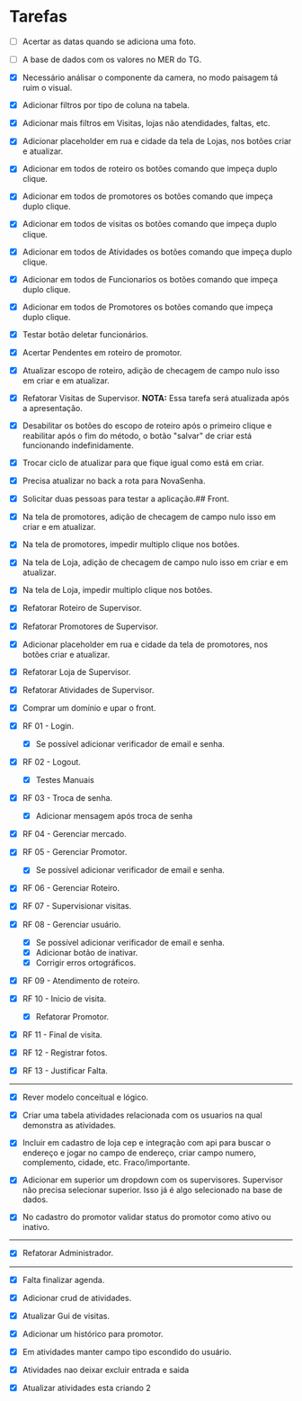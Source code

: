 # Tarefas
- [ ] Acertar as datas quando se adiciona uma foto. 
- [ ] A base de dados com os valores no MER do TG.
- [X] Necessário análisar o componente da camera, no modo paisagem tá ruim o visual.
- [X] Adicionar filtros por tipo de coluna na tabela.
- [X] Adicionar mais filtros em Visitas, lojas não atendidades, faltas, etc.
- [X] Adicionar placeholder em rua e cidade da tela de Lojas, nos botões criar e atualizar.


- [X] Adicionar em todos de roteiro os botões comando que impeça duplo clique.
- [X] Adicionar em todos de promotores os botões comando que impeça duplo clique.
- [X] Adicionar em todos de visitas os botões comando que impeça duplo clique.
- [X] Adicionar em todos de Atividades os botões comando que impeça duplo clique.
- [X] Adicionar em todos de Funcionarios os botões comando que impeça duplo clique.
- [X] Adicionar em todos de Promotores os botões comando que impeça duplo clique.

- [X] Testar botão deletar funcionários.
- [X] Acertar Pendentes em roteiro de promotor.


- [X] Atualizar escopo de roteiro, adição de checagem de campo nulo isso em criar e em atualizar.
- [X] Refatorar Visitas de Supervisor. **NOTA:** Essa tarefa será atualizada após a apresentação.
- [X] Desabilitar os botões do escopo de roteiro após o primeiro clique e reabilitar após o fim do método, o botão "salvar" de criar está funcionando indefinidamente.

- [X] Trocar ciclo de atualizar para que fique igual como está em criar.
- [X] Precisa atualizar no back a rota para NovaSenha.

- [X] Solicitar duas pessoas para testar a aplicação.## Front.


- [X] Na tela de promotores, adição de checagem de campo nulo isso em criar e em atualizar.
- [X] Na tela de promotores, impedir multiplo clique nos botões.
- [X] Na tela de Loja, adição de checagem de campo nulo isso em criar e em atualizar.
- [X] Na tela de Loja, impedir multiplo clique nos botões.
- [X] Refatorar Roteiro de Supervisor.
- [X] Refatorar Promotores de Supervisor.
- [X] Adicionar placeholder em rua e cidade da tela de promotores, nos botões criar e atualizar.

- [X] Refatorar Loja de Supervisor.
- [X] Refatorar Atividades de Supervisor.

- [X] Comprar um domínio e upar o front.

- [x] RF 01 - Login.    
    - [X] Se possível adicionar verificador de email e senha.
- [x] RF 02 - Logout.
    - [X] Testes Manuais
- [X] RF 03 - Troca de senha.
    - [X] Adicionar mensagem após troca de senha
- [X] RF 04 - Gerenciar mercado.
- [X] RF 05 - Gerenciar Promotor.
    - [X] Se possível adicionar verificador de email e senha.
- [X] RF 06 - Gerenciar Roteiro.

- [X] RF 07 - Supervisionar visitas.

- [X] RF 08 - Gerenciar usuário.    
    - [X] Se possível adicionar verificador de email e senha.
    - [X] Adicionar botão de inativar.
    - [X] Corrigir erros ortográficos.
- [X] RF 09 - Atendimento de roteiro.

- [X] RF 10 - Inicio de visita.
    - [X] Refatorar Promotor.
- [X] RF 11 - Final de visita.
- [X] RF 12 - Registrar fotos.
- [X] RF 13 - Justificar Falta.



---

- [X] Rever modelo conceitual e lógico. 

- [X] Criar uma tabela atividades relacionada com os usuarios na qual demonstra as atividades.

- [X] Incluir em cadastro de loja cep e integração com api para buscar o endereço e jogar no campo de endereço, criar campo numero, complemento, cidade, etc. Fraco/importante.

- [X] Adicionar em superior um dropdown com os supervisores. Supervisor não precisa selecionar superior. Isso já é algo selecionado na base de dados.

- [X] No cadastro do promotor validar status do promotor como ativo ou inativo. 


---

- [X] Refatorar Administrador.

---


- [X] Falta finalizar agenda.
- [X] Adicionar crud de atividades.
- [X] Atualizar Gui de visitas.

- [X] Adicionar um histórico para promotor.
- [X] Em atividades manter campo tipo escondido do usuário.
- [x] Atividades nao deixar excluir entrada e saida
- [x] Atualizar atividades esta criando 2
